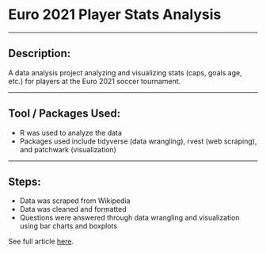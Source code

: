 # Euro 2021 Player Stats Analysis

---

## Description:
 A data analysis project analyzing and visualizing stats (caps, goals age, etc.) for players at the Euro 2021 soccer tournament. 
 
 ---
 
 ## Tool / Packages Used:
 - R was used to analyze the data
 - Packages used include tidyverse (data wrangling), rvest (web scraping), and patchwark (visualization)
 
 ---
 
 ## Steps:
 - Data was scraped from Wikipedia
 - Data was cleaned and formatted 
 - Questions were answered through data wrangling and visualization using bar charts and boxplots
 
See full article [here](https://rpubs.com/LucasO/783478).
 
 
